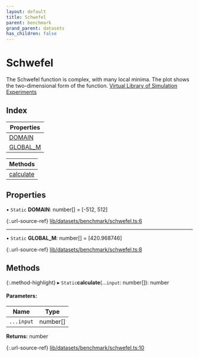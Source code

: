 ```yaml
---
layout: default
title: Schwefel
parent: benchmark
grand_parent: datasets
has_children: false
---
```


# Schwefel

The Schwefel function is complex, with many local minima. The plot shows the two-dimensional form of the function.
[Virtual Library of Simulation Experiments](https://www.sfu.ca/~ssurjano/schwef.html)

## Index

| Properties |
|-----------|
| [DOMAIN](#domain) |
| [GLOBAL\_M](#global_m) |

| Methods |
|-----------|
| [calculate](#calculate) |

## Properties

▪ `Static` **DOMAIN**: number[] = [-512, 512]

{:.url-source-ref}
[lib/datasets/benchmark/schwefel.ts:6](https://github.com/ascentcore/dataspot/blob/236fcea/lib/datasets/benchmark/schwefel.ts#L6)

___

▪ `Static` **GLOBAL\_M**: number[] = [420.968746]

{:.url-source-ref}
[lib/datasets/benchmark/schwefel.ts:8](https://github.com/ascentcore/dataspot/blob/236fcea/lib/datasets/benchmark/schwefel.ts#L8)

## Methods

{:.method-highlight}
▸ `Static`**calculate**(...`input`: number[]): number

#### Parameters:

Name | Type |
------ | ------ |
`...input` | number[] |

**Returns:** number

{:.url-source-ref}
[lib/datasets/benchmark/schwefel.ts:10](https://github.com/ascentcore/dataspot/blob/236fcea/lib/datasets/benchmark/schwefel.ts#L10)
